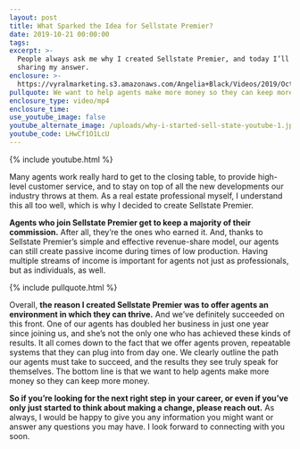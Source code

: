 ```yaml
---
layout: post
title: What Sparked the Idea for Sellstate Premier?
date: 2019-10-21 00:00:00
tags:
excerpt: >-
  People always ask me why I created Sellstate Premier, and today I’ll be
  sharing my answer.
enclosure: >-
  https://vyralmarketing.s3.amazonaws.com/Angelia+Black/Videos/2019/October/What+Sparked+the+Idea+for+Sell+State+Premier_.mp4
pullquote: We want to help agents make more money so they can keep more money.
enclosure_type: video/mp4
enclosure_time:
use_youtube_image: false
youtube_alternate_image: /uploads/why-i-started-sell-state-youtube-1.jpg
youtube_code: LHwCf1O1LcU
---
```


{% include youtube.html %}

Many agents work really hard to get to the closing table, to provide high-level customer service, and to stay on top of all the new developments our industry throws at them. As a real estate professional myself, I understand this all too well, which is why I decided to create Sellstate Premier.&nbsp;

**Agents who join Sellstate Premier get to keep a majority of their commission.** After all, they’re the ones who earned it. And, thanks to Sellstate Premier’s simple and effective revenue-share model, our agents can still create passive income during times of low production. Having multiple streams of income is important for agents not just as professionals, but as individuals, as well.

{% include pullquote.html %}

Overall, **the reason I created Sellstate Premier was to offer agents an environment in which they can thrive.** And we’ve definitely succeeded on this front. One of our agents has doubled her business in just one year since joining us, and she’s not the only one who has achieved these kinds of results. It all comes down to the fact that we offer agents proven, repeatable systems that they can plug into from day one. We clearly outline the path our agents must take to succeed, and the results they see truly speak for themselves. The bottom line is that we want to help agents make more money so they can keep more money.&nbsp;

**So if you’re looking for the next right step in your career, or even if you’ve only just started to think about making a change, please reach out.** As always, I would be happy to give you any information you might want or answer any questions you may have. I look forward to connecting with you soon.